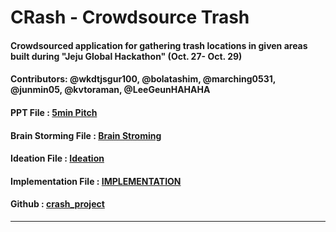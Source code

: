 # CRash - Crowdsource Trash


#### Crowdsourced application for gathering trash locations in given areas built during "Jeju Global Hackathon" (Oct. 27- Oct. 29)

#### Contributors: @wkdtjsgur100, @bolatashim, @marching0531, @junmin05, @kvtoraman, @LeeGeunHAHAHA

#### PPT File : [5min Pitch](https://docs.google.com/presentation/d/15diPz1SFv9_OW1NmabxuLZcT16S3wGXkO_GG-T8xJ4E/edit#slide=id.g2742b97cfc_0_0)

#### Brain Storming File : [Brain Stroming](https://docs.google.com/document/d/1w77Bu6ZAlK_3_qMG6AIK_c1xy3TlgL28Us9zJ-_CdOM/edit)

#### Ideation File : [Ideation](https://docs.google.com/document/d/11RRHlffZzGoIMfab5Qo1VP4XDPDwRZ8pQop6cK_ggMk/edit)

#### Implementation File : [IMPLEMENTATION](https://docs.google.com/document/d/19QHnjQo5zQsYTWkahTqoQsWmD-EGmCaLCB-QBurz7hQ/edit)

#### Github : [crash_project](https://github.com/bolatashim/crash_project)

---
